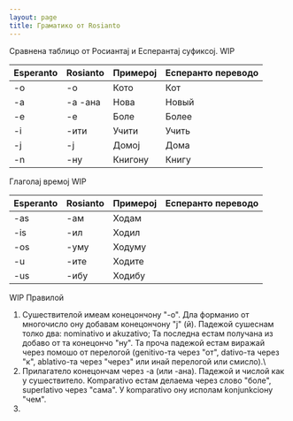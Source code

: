 ```yaml
---
layout: page
title: Граматико от Rosianto
---
```


Сравнена таблицо от Росиантај и Есперантај суфиксој. WIP

| Esperanto | Rosianto | Примерој  | Есперанто переводо |
|----------|----------|-----------|--------------|
| -o        |   -о       |    Кото       | Кот         |
| -a        |   -а  -ана   |     Нова      |    Новый          |
| -e        |    -е      |     Боле      |      Более        |
|   -i      |     -ити     |     Учити      |      Учить        |
|   -j      |     -ј     |      Домој     |     Дома         |
|   -n      |    -ну      |    Книгону       |     Книгу         |

Глаголај времој WIP

| Esperanto | Rosianto | Примерој  | Есперанто переводо |
|----------|----------|-----------|--------------|
|   -as      |    -ам      |     Ходам      |              |
|    -is     |     -ил     |     Ходил      |              |
|    -os     |     -уму     |      Ходуму     |              |
|    -u     |     -ите     |     Ходите      |              |
|    -us     |     -ибу     |    Ходибу       |              |


WIP
Правилой
1. Сушествителой имеам конецончону "-о". Дла форманио от многочисло ону добавам конецончону "ј" (й). Падежой сушеснам толко два: nominativo и akuzativo; Та последна естам получана из добаво от та конецончо "ну". Та проча падежой естам виражай через помошо от перелогой (genitivo-та через "от", dativo-та через "к", ablativo-та через "через" или инай перелогой или смисло).\
2. Прилагатело конецончам через -а (или -ана). Падежой и числой как у сушествитело. Komparativo естам делаема через слово "боле", superlativo через "сама". У komparativo ону исполам konjunkcioну "чем".
3. 
